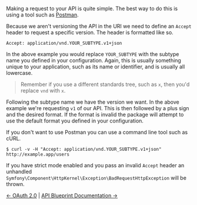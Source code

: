 Making a request to your API is quite simple. The best way to do this is using a tool such as [Postman](http://www.getpostman.com/).

Because we aren't versioning the API in the URI we need to define an `Accept` header to request a specific version. The header is formatted like so.

```
Accept: application/vnd.YOUR_SUBTYPE.v1+json
```

In the above example you would replace `YOUR_SUBTYPE` with the subtype name you defined in your configuration. Again, this is usually something unique to your application, such as its name or identifier, and is usually all lowercase.

> Remember if you use a different standards tree, such as `x`, then you'd replace `vnd` with `x`.

Following the subtype name we have the version we want. In the above example we're requesting `v1` of our API. This is then followed by a plus sign and the desired format. If the format is invalid the package will attempt to use the default format you defined in your configuration.

If you don't want to use Postman you can use a command line tool such as cURL.

```
$ curl -v -H "Accept: application/vnd.YOUR_SUBTYPE.v1+json" http://example.app/users
```

If you have strict mode enabled and you pass an invalid `Accept` header an unhandled `Symfony\Component\HttpKernel\Exception\BadRequestHttpException` will be thrown.

[← OAuth 2.0](https://github.com/liyu001989/dingo-api-wiki-zh/blob/master/OAuth-2.0) | [API Blueprint Documentation →](https://github.com/liyu001989/dingo-api-wiki-zh/blob/master/API-Blueprint-Documentation)
